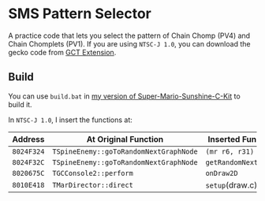 # SMS Pattern Selector
A practice code that lets you select the pattern of Chain Chomp (PV4) and Chain Chomplets (PV1).
If you are using `NTSC-J 1.0`, you can download the gecko code from
[GCT Extension](https://app.sms.sup39.dev/gct-extension/).

## Build
You can use `build.bat` in
[my version of Super-Mario-Sunshine-C-Kit](https://github.com/sup39/Super-Mario-Sunshine-C-Kit)
to build it.

In `NTSC-J 1.0`, I insert the functions at:

|Address|At Original Function|Inserted Function|
|:-:|--|--|
|`8024F324`|`TSpineEnemy::goToRandomNextGraphNode`|`(mr r6, r31)`|
|`8024F32C`|`TSpineEnemy::goToRandomNextGraphNode`|`getRandomNextIndex`|
|`8020675C`|`TGCConsole2::perform`|`onDraw2D`|
|`8010E418`|`TMarDirector::direct`|`setup`(draw.c)|

